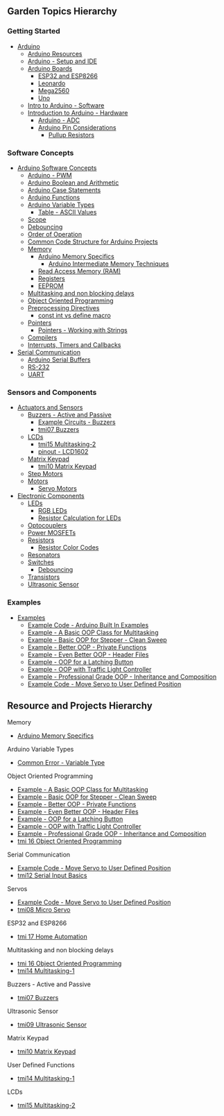 
## Garden Topics Hierarchy

### Getting Started
- [Arduino](Arduino.md)
  - [Arduino Resources](Arduino%20Resources.md)
  - [Arduino - Setup and IDE](Arduino%20-%20Setup%20and%20IDE.md)
  - [Arduino Boards](Arduino%20Boards.md)
    - [ESP32 and ESP8266](ESP32%20and%20ESP8266.md)
    - [Leonardo](Leonardo.md)
    - [Mega2560](Mega2560.md)
    - [Uno](Uno.md)
  - [Intro to Arduino - Software](Intro%20to%20Arduino%20-%20Software.md)
  - [Introduction to Arduino - Hardware](Introduction%20to%20Arduino%20-%20Hardware.md)
    - [Arduino - ADC](Arduino%20-%20ADC.md)
    - [Arduino Pin Considerations](Arduino%20Pin%20Considerations.md)
      - [Pullup Resistors](Pullup%20Resistors.md)

### Software Concepts
  - [Arduino Software Concepts](Arduino%20Software%20Concepts.md)
    - [Arduino - PWM](Arduino%20-%20PWM.md)
    - [Arduino Boolean and Arithmetic](Arduino%20Boolean%20and%20Arithmetic.md)
    - [Arduino Case Statements](Arduino%20Case%20Statements.md)
    - [Arduino Functions](Arduino%20Functions.md)
    - [Arduino Variable Types](Arduino%20Variable%20Types.md)
      - [Table - ASCII Values](Table%20-%20ASCII%20Values.md)
    - [Scope](Scope.md)
    - [Debouncing](Debouncing.md)
    - [Order of Operation](Order%20of%20Operation.md)
    - [Common Code Structure for Arduino Projects](Common%20Code%20Structure%20for%20Arduino%20Projects.md)
    - [Memory](Memory.md)
      - [Arduino Memory Specifics](Arduino%20Memory%20Specifics.md)
        - [Arduino Intermediate Memory Techniques](Arduino%20Intermediate%20Memory%20Techniques.md)
      - [Read Access Memory (RAM)](Read%20Access%20Memory%20(RAM).md)
      - [Registers](Registers.md)
      - [EEPROM](EEPROM.md)
    - [Multitasking and non blocking delays](Multitasking%20and%20non%20blocking%20delays.md)
    - [Object Oriented Programming](Object%20Oriented%20Programming.md)
    - [Preprocessing Directives](Preprocessing%20Directives.md)
      - [const int vs define macro](const%20int%20vs%20define%20macro.md)
    - [Pointers](Pointers.md)
      - [Pointers - Working with Strings](Pointers%20-%20Working%20with%20Strings.md)
    - [Compilers](Compilers.md)
    - [Interrupts, Timers and Callbacks](Interrupts,%20Timers%20and%20Callbacks.md)
  - [Serial Communication](Serial%20Communication.md)
    - [Arduino Serial Buffers](Arduino%20Serial%20Buffers.md)
    - [RS-232](RS-232.md)
    - [UART](UART.md)

### Sensors and Components
  - [Actuators and Sensors](Actuators%20and%20Sensors.md)
    - [Buzzers - Active and Passive](Buzzers%20-%20Active%20and%20Passive.md)
      - [Example Circuits - Buzzers](Example%20Circuits%20-%20Buzzers.md)
      - [tmi07 Buzzers](Personal%20Folders/that_marouk_ish/tmi07%20Buzzers.md)
    - [LCDs](LCDs.md)
      - [tmi15 Multitasking-2](Personal%20Folders/that_marouk_ish/tmi15%20Multitasking-2.md)
      - [pinout - LCD1602](pinout%20-%20LCD1602.md)
    - [Matrix Keypad](Matrix%20Keypad.md)
      - [tmi10 Matrix Keypad](Personal%20Folders/that_marouk_ish/tmi10%20Matrix%20Keypad.md)
    - [Step Motors](Step%20Motors.md)
    - [Motors](Motors.md)
      - [Servo Motors](Servo%20Motors.md)
  - [Electronic Components](Electronic%20Components.md)
    - [LEDs](LEDs.md)
      - [RGB LEDs](RGB%20LEDs.md)
      - [Resistor Calculation for LEDs](Resistor%20Calculation%20for%20LEDs.md)
    - [Optocouplers](Optocouplers.md)
    - [Power MOSFETs](Power%20MOSFETs.md)
    - [Resistors](Resistors.md)
      - [Resistor Color Codes](Resistor%20Color%20Codes.md)
    - [Resonators](Resonators.md)
    - [Switches](Switches.md)
      - [Debouncing](Debouncing.md)
    - [Transistors](Transistors.md)
    - [Ultrasonic Sensor](Ultrasonic%20Sensor.md)

### Examples
  - [Examples](Examples.md)
    - [Example Code - Arduino Built In Examples](Example%20Code%20-%20Arduino%20Built%20In%20Examples.md)
    - [Example - A Basic OOP Class for Multitasking](Example%20-%20A%20Basic%20OOP%20Class%20for%20Multitasking.md)
    - [Example - Basic OOP for Stepper - Clean Sweep](Example%20-%20Basic%20OOP%20for%20Stepper%20-%20Clean%20Sweep.md)
    - [Example - Better OOP - Private Functions](Example%20-%20Better%20OOP%20-%20Private%20Functions.md)
    - [Example - Even Better OOP - Header Files](Example%20-%20Even%20Better%20OOP%20-%20Header%20Files.md)
    - [Example - OOP for a Latching Button](Example%20-%20OOP%20for%20a%20Latching%20Button.md)
    - [Example - OOP with Traffic Light Controller](Example%20-%20OOP%20with%20Traffic%20Light%20Controller.md)
    - [Example - Professional Grade OOP - Inheritance and Composition](Example%20-%20Professional%20Grade%20OOP%20-%20Inheritance%20and%20Composition.md)
    - [Example Code - Move Servo to User Defined Position](Example%20Code%20-%20Move%20Servo%20to%20User%20Defined%20Position.md)


## Resource and Projects Hierarchy
Memory
- [Arduino Memory Specifics](Arduino%20Memory%20Specifics.md)

Arduino Variable Types
- [Common Error - Variable Type](Common%20Error%20-%20Variable%20Type.md)

Object Oriented Programming
- [Example - A Basic OOP Class for Multitasking](Example%20-%20A%20Basic%20OOP%20Class%20for%20Multitasking.md)
- [Example - Basic OOP for Stepper - Clean Sweep](Example%20-%20Basic%20OOP%20for%20Stepper%20-%20Clean%20Sweep.md)
- [Example - Better OOP - Private Functions](Example%20-%20Better%20OOP%20-%20Private%20Functions.md)
- [Example - Even Better OOP - Header Files](Example%20-%20Even%20Better%20OOP%20-%20Header%20Files.md)
- [Example - OOP for a Latching Button](Example%20-%20OOP%20for%20a%20Latching%20Button.md)
- [Example - OOP with Traffic Light Controller](Example%20-%20OOP%20with%20Traffic%20Light%20Controller.md)
- [Example - Professional Grade OOP - Inheritance and Composition](Example%20-%20Professional%20Grade%20OOP%20-%20Inheritance%20and%20Composition.md)
- [tmi 16 Object Oriented Programming](Personal%20Folders/that_marouk_ish/tmi%2016%20Object%20Oriented%20Programming.md)

Serial Communication
- [Example Code - Move Servo to User Defined Position](Example%20Code%20-%20Move%20Servo%20to%20User%20Defined%20Position.md)
- [tmi12 Serial Input Basics](Personal%20Folders/that_marouk_ish/tmi12%20Serial%20Input%20Basics.md)

Servos
- [Example Code - Move Servo to User Defined Position](Example%20Code%20-%20Move%20Servo%20to%20User%20Defined%20Position.md)
- [tmi08 Micro Servo](Personal%20Folders/that_marouk_ish/tmi08%20Micro%20Servo.md)

ESP32 and ESP8266
- [tmi 17 Home Automation](Personal%20Folders/that_marouk_ish/tmi%2017%20Home%20Automation.md)

Multitasking and non blocking delays
- [tmi 16 Object Oriented Programming](Personal%20Folders/that_marouk_ish/tmi%2016%20Object%20Oriented%20Programming.md)
- [tmi14 Multitasking-1](Personal%20Folders/that_marouk_ish/tmi14%20Multitasking-1.md)

Buzzers - Active and Passive
- [tmi07 Buzzers](Personal%20Folders/that_marouk_ish/tmi07%20Buzzers.md)

Ultrasonic Sensor
- [tmi09 Ultrasonic Sensor](Personal%20Folders/that_marouk_ish/tmi09%20Ultrasonic%20Sensor.md)

Matrix Keypad
- [tmi10 Matrix Keypad](Personal%20Folders/that_marouk_ish/tmi10%20Matrix%20Keypad.md)

User Defined Functions
- [tmi14 Multitasking-1](Personal%20Folders/that_marouk_ish/tmi14%20Multitasking-1.md)

LCDs
- [tmi15 Multitasking-2](Personal%20Folders/that_marouk_ish/tmi15%20Multitasking-2.md)

